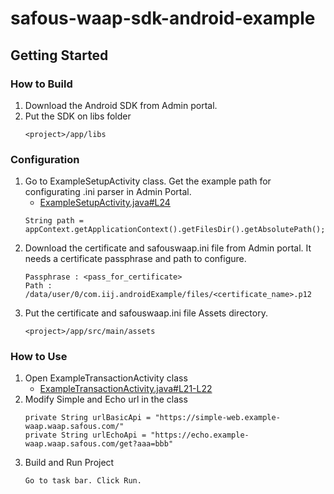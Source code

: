 # safous-waap-sdk-android-example

## Getting Started

### How to Build

1. Download the Android SDK from Admin portal. 
2. Put the SDK on libs folder 
	```
   	<project>/app/libs
   	```

### Configuration

1. Go to ExampleSetupActivity class. Get the example path for configurating .ini parser in Admin Portal.
	- [ExampleSetupActivity.java#L24](app/src/main/java/com/iij/androidExample/ExampleSetupActivity.java#L24)
	```
   	String path = appContext.getApplicationContext().getFilesDir().getAbsolutePath();
   	```
2. Download the certificate and safouswaap.ini file from Admin portal. It needs a certificate passphrase and path to configure.
	```
	Passphrase : <pass_for_certificate>
	Path : /data/user/0/com.iij.androidExample/files/<certificate_name>.p12
	```
3. Put the certificate and safouswaap.ini file Assets directory.
	```
   	<project>/app/src/main/assets
   	```

### How to Use
1. Open ExampleTransactionActivity class
	- [ExampleTransactionActivity.java#L21-L22](app/src/main/java/com/iij/androidExample/ExampleTransactionActivity.java#L21-L22)
2. Modify Simple and Echo url in the class
	```
   private String urlBasicApi = "https://simple-web.example-waap.waap.safous.com/"
   private String urlEchoApi = "https://echo.example-waap.waap.safous.com/get?aaa=bbb"
   	```
3. Build and Run Project
	```
	Go to task bar. Click Run.
	``` 
